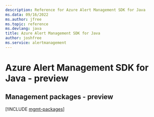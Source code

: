 ```yaml
---
description: Reference for Azure Alert Management SDK for Java
ms.data: 09/16/2022
ms.author: jfree
ms.topic: reference
ms.devlang: java
title: Azure Alert Management SDK for Java
author: joshfree
ms.service: alertmanagement
---
```

# Azure Alert Management SDK for Java - preview

## Management packages - preview
[!INCLUDE [mgmt-packages](alert-management-mgmt-index.md)]